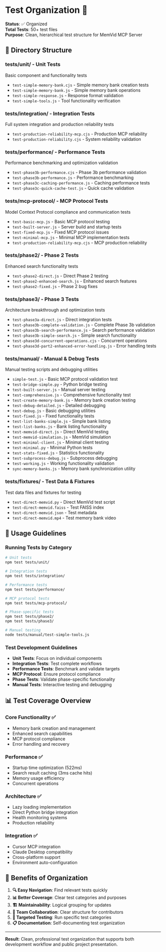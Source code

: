 # Test Organization 🧪

**Status**: ✅ Organized  
**Total Tests**: 50+ test files  
**Purpose**: Clean, hierarchical test structure for MemVid MCP Server  

## 📁 **Directory Structure**

### **tests/unit/** - Unit Tests
Basic component and functionality tests
- `test-simple-memory-bank.cjs` - Simple memory bank creation tests
- `test-simple-memory-bank.js` - Simple memory bank operations  
- `test-simple-response.js` - Response format validation
- `test-simple-tools.js` - Tool functionality verification

### **tests/integration/** - Integration Tests  
Full system integration and production reliability tests
- `test-production-reliability-mcp.cjs` - Production MCP reliability
- `test-production-reliability.cjs` - System reliability validation

### **tests/performance/** - Performance Tests
Performance benchmarking and optimization validation
- `test-phase3b-performance.cjs` - Phase 3b performance validation
- `test-phase3b-performance.js` - Performance benchmarking
- `test-phase3c-caching-performance.js` - Caching performance tests
- `test-phase3c-quick-cache-test.js` - Quick cache validation

### **tests/mcp-protocol/** - MCP Protocol Tests
Model Context Protocol compliance and communication tests
- `test-basic-mcp.js` - Basic MCP protocol testing
- `test-built-server.js` - Server build and startup tests
- `test-fixed-mcp.js` - Fixed MCP protocol issues
- `test-minimal-mcp.js` - Minimal MCP implementation tests
- `test-production-reliability-mcp.cjs` - MCP production reliability

### **tests/phase2/** - Phase 2 Tests
Enhanced search functionality tests
- `test-phase2-direct.js` - Direct Phase 2 testing
- `test-phase2-enhanced-search.js` - Enhanced search features
- `test-phase2-fixed.js` - Phase 2 bug fixes

### **tests/phase3/** - Phase 3 Tests  
Architecture breakthrough and optimization tests
- `test-phase3a-direct.js` - Direct integration tests
- `test-phase3b-complete-validation.js` - Complete Phase 3b validation
- `test-phase3b-search-performance.js` - Search performance validation
- `test-phase3b-simple-search.js` - Simple search functionality
- `test-phase3d-concurrent-operations.cjs` - Concurrent operations
- `test-phase3d-part2-enhanced-error-handling.js` - Error handling tests

### **tests/manual/** - Manual & Debug Tests
Manual testing scripts and debugging utilities
- `simple-test.js` - Basic MCP protocol validation test
- `test-bridge-simple.py` - Python bridge testing
- `test-built-server.js` - Manual server testing
- `test-comprehensive.js` - Comprehensive functionality test
- `test-create-memory-bank.js` - Memory bank creation testing
- `test-debug-detailed.js` - Detailed debugging
- `test-debug.js` - Basic debugging utilities
- `test-fixed.js` - Fixed functionality tests
- `test-list-banks-simple.js` - Simple bank listing
- `test-list-banks.js` - Bank listing functionality
- `test-memvid-direct.js` - Direct MemVid testing
- `test-memvid-simulation.js` - MemVid simulation
- `test-minimal-client.js` - Minimal client testing
- `test-minimal.py` - Minimal Python tests
- `test-stats-fixed.js` - Statistics functionality
- `test-subprocess-debug.js` - Subprocess debugging
- `test-working.js` - Working functionality validation
- `sync-memory-banks.js` - Memory bank synchronization utility

### **tests/fixtures/** - Test Data & Fixtures
Test data files and fixtures for testing
- `test-direct-memvid.py` - Direct MemVid test script
- `test-direct-memvid.faiss` - Test FAISS index
- `test-direct-memvid.json` - Test metadata
- `test-direct-memvid.mp4` - Test memory bank video

## 🎯 **Usage Guidelines**

### **Running Tests by Category**
```bash
# Unit tests
npm test tests/unit/

# Integration tests  
npm test tests/integration/

# Performance tests
npm test tests/performance/

# MCP protocol tests
npm test tests/mcp-protocol/

# Phase-specific tests
npm test tests/phase2/
npm test tests/phase3/

# Manual testing
node tests/manual/test-simple-tools.js
```

### **Test Development Guidelines**
- **Unit Tests**: Focus on individual components
- **Integration Tests**: Test complete workflows
- **Performance Tests**: Benchmark and validate targets
- **MCP Protocol**: Ensure protocol compliance
- **Phase Tests**: Validate phase-specific functionality
- **Manual Tests**: Interactive testing and debugging

## 📊 **Test Coverage Overview**

### **Core Functionality** ✅
- Memory bank creation and management
- Enhanced search capabilities
- MCP protocol compliance
- Error handling and recovery

### **Performance** ✅
- Startup time optimization (522ms)
- Search result caching (3ms cache hits)
- Memory usage efficiency
- Concurrent operations

### **Architecture** ✅
- Lazy loading implementation
- Direct Python bridge integration
- Health monitoring systems
- Production reliability

### **Integration** ✅  
- Cursor MCP integration
- Claude Desktop compatibility
- Cross-platform support
- Environment auto-configuration

## 🚀 **Benefits of Organization**

1. **🔍 Easy Navigation**: Find relevant tests quickly
2. **📊 Better Coverage**: Clear test categories and purposes
3. **🏗️ Maintainability**: Logical grouping for updates
4. **👥 Team Collaboration**: Clear structure for contributors
5. **🎯 Targeted Testing**: Run specific test categories
6. **📋 Documentation**: Self-documenting test organization

---

**Result**: Clean, professional test organization that supports both development workflow and public project presentation. 